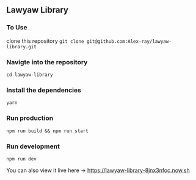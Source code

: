 ## Lawyaw Library

### To Use
clone this repository
`git clone git@github.com:Alex-ray/lawyaw-library.git`

### Navigte into the repository
`cd lawyaw-library`

### Install the dependencies
`yarn`

### Run production
`npm run build && npm run start`

### Run development
`npm run dev`


You can also view it live here -> https://lawyaw-library-8jnx3nfoc.now.sh